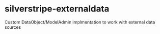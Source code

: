 silverstripe-externaldata
=========================

Custom DataObject/ModelAdmin implmentation to work with external data sources
